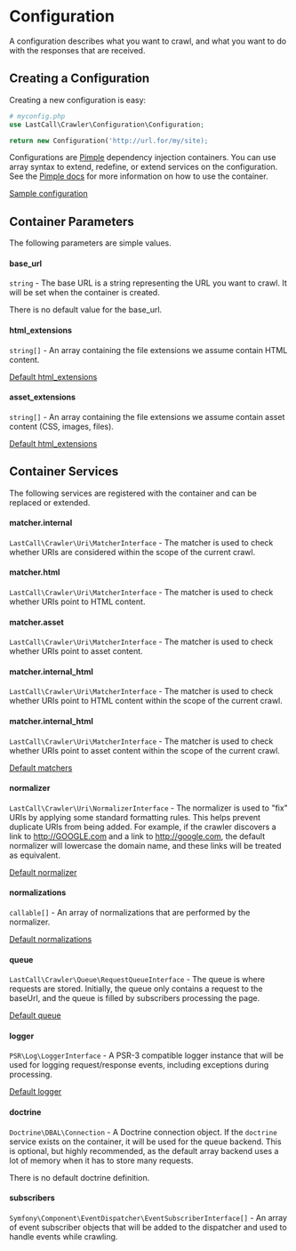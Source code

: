 Configuration
=============

A configuration describes what you want to crawl, and what you want to do with the responses that are received.

Creating a Configuration
------------------------
Creating a new configuration is easy:
```php
# myconfig.php
use LastCall\Crawler\Configuration\Configuration;

return new Configuration('http://url.for/my/site);
```

Configurations are [Pimple](http://pimple.sensiolabs.org/) dependency injection containers.  You can use array syntax to extend, redefine, or extend services on the configuration.  See the [Pimple docs](http://pimple.sensiolabs.org/) for more information on how to use the container. 

[Sample configuration](sample.php)

Container Parameters
--------------------
The following parameters are simple values.

#### base_url 

`string` - The base URL is a string representing the URL you want to crawl.  It will be set when the container is created.

There is no default value for the base_url.

#### html_extensions 

`string[]` - An array containing the file extensions we assume contain HTML content.

[Default html_extensions](../src/Configuration/ServiceProvider/MatcherServiceProvider.php)

#### asset_extensions 

`string[]` - An array containing the file extensions we assume contain asset content (CSS, images, files).

[Default html_extensions](../src/Configuration/ServiceProvider/MatcherServiceProvider.php)

Container Services
------------------
The following services are registered with the container and can be replaced or extended.

#### matcher.internal 

`LastCall\Crawler\Uri\MatcherInterface` - The matcher is used to check whether URIs are considered within the scope of the current crawl.

#### matcher.html 

`LastCall\Crawler\Uri\MatcherInterface` - The matcher is used to check whether URIs point to HTML content.

#### matcher.asset 

`LastCall\Crawler\Uri\MatcherInterface` - The matcher is used to check whether URIs point to asset content.

#### matcher.internal_html 

`LastCall\Crawler\Uri\MatcherInterface` - The matcher is used to check whether URIs point to HTML content within the scope of the current crawl.

#### matcher.internal_html 

`LastCall\Crawler\Uri\MatcherInterface` - The matcher is used to check whether URIs point to asset content within the scope of the current crawl.

[Default matchers](../src/Configuration/ServiceProvider/MatcherServiceProvider.php)


#### normalizer 

`LastCall\Crawler\Uri\NormalizerInterface` - The normalizer is used to "fix" URIs by applying some standard formatting rules.  This helps prevent duplicate URIs from being added.  For example, if the crawler discovers a link to http://GOOGLE.com and a link to http://google.com, the default normalizer will lowercase the domain name, and these links will be treated as equivalent.

[Default normalizer](../src/Configuration/ServiceProvider/NormalizerServiceProvider.php)

#### normalizations
`callable[]` - An array of normalizations that are performed by the normalizer.

[Default normalizations](../src/Configuration/ServiceProvider/NormalizerServiceProvider.php)

#### queue 

`LastCall\Crawler\Queue\RequestQueueInterface` - The queue is where requests are stored.  Initially, the queue only contains a request to the baseUrl, and the queue is filled by subscribers processing the page. 

[Default queue](../src/Configuration/ServiceProvider/QueueServiceProvider.php)

#### logger 

`PSR\Log\LoggerInterface` - A PSR-3 compatible logger instance that will be used for logging request/response events, including exceptions during processing.

[Default logger](../src/Configuration/ServiceProvider/LoggerServiceProvider.php)

#### doctrine 

`Doctrine\DBAL\Connection` - A Doctrine connection object.  If the `doctrine` service exists on the container, it will be used for the queue backend.  This is optional, but highly recommended, as the default array backend uses a lot of memory when it has to store many requests.

There is no default doctrine definition.

#### subscribers

`Symfony\Component\EventDispatcher\EventSubscriberInterface[]` - An array of event subscriber objects that will be added to the dispatcher and used to handle events while crawling.

